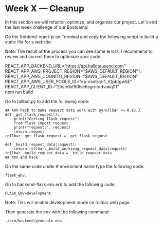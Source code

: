# Week X — Cleanup


In this section we will refactor, optimize, and organize our project. Let's end the last week challenge of our Bootcamp!


Go the frontend-react-js on Terminal and copy the following script to build a static file for a website:

Note: The result of the process you can see some errors, I recommend to review and correct them to optimaze your code.

REACT_APP_BACKEND_URL="https://api.hallotausend.com" \
REACT_APP_AWS_PROJECT_REGION="$AWS_DEFAULT_REGION" \
REACT_APP_AWS_COGNITO_REGION="$AWS_DEFAULT_REGION" \
REACT_APP_AWS_USER_POOLS_ID="eu-central-1_rDpbtgw5E" \
REACT_APP_CLIENT_ID="2bsm1nf80lse6sgrntodvnkq01" \
npm run build


Go to rollbar.py to add the following code:

    ## XXX hack to make request data work with pyrollbar <= 0.16.3
    def _get_flask_request():
        print("Getting flask request")
        from flask import request
        print("request:", request)
        return request
    rollbar._get_flask_request = _get_flask_request
    
    def _build_request_data(request):
        return rollbar._build_werkzeug_request_data(request)
    rollbar._build_request_data = _build_request_data
    ## XXX end hack


On the same code under # enviroment name type the following code:

    flask_env,
    

Go to backend-flask.env.erb to add the following code:

    FLASK_ENV=development

Note: This will enable development mode on rollbar web page.


Then generate the env with the following command:

    ./bin/backend/generate-env

